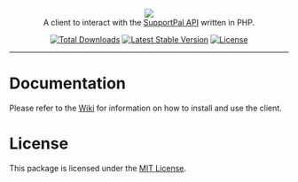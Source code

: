 <p align="center">
    <a href="https://www.supportpal.com" target="_blank"><img src="https://www.supportpal.com/assets/img/logo_blue_small.png" /></a>
    <br>
    A client to interact with the <a href="https://api.supportpal.com/">SupportPal API</a> written in PHP.
</p>

<p align="center">
<a href="https://packagist.org/packages/supportpal/api-client-php"><img src="https://img.shields.io/packagist/dt/supportpal/api-client-php" alt="Total Downloads"></a>
<a href="https://packagist.org/packages/supportpal/api-client-php"><img src="https://img.shields.io/packagist/v/supportpal/api-client-php" alt="Latest Stable Version"></a>
<a href="https://packagist.org/packages/supportpal/api-client-php"><img src="https://img.shields.io/packagist/l/supportpal/api-client-php" alt="License"></a>
</p>

----

# Documentation

Please refer to the <a href="https://github.com/supportpal/api-client-php/wiki">Wiki</a> for information on how to install and use the client.

# License

This package is licensed under the <a href="https://github.com/supportpal/api-client-php/blob/master/LICENSE">MIT License</a>.
